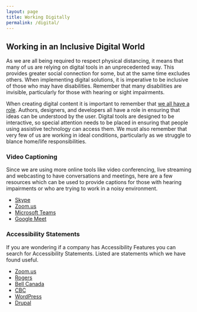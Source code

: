 ```yaml
---
layout: page
title: Working Digitally
permalink: /digital/
---
```


## Working in an Inclusive Digital World
As we are all being required to respect physical distancing, it means that many of us are relying on digital tools in an unprecedented way. This provides greater social connection for some, but at the same time excludes others. When implementing digital solutions, it is imperative to be inclusive of those who may have disabilities. Remember that many disabilities are invisible, particularly for those with hearing or sight impairments.

When creating digital content it is important to remember that [we all have a role](https://accessibility-for-teams.com/). Authors, designers, and developers all have a role in ensuring that ideas can be understood by the user. Digital tools are designed to be interactive, so special attention needs to be placed in ensuring that people using assistive technology can access them. We must also remember that very few of us are working in ideal conditions, particularly as we struggle to blance home/life responsibilities. 

### Video Captioning
Since we are using more online tools like video conferencing, live streaming and webcasting to have conversations and meetings, here are a few resources which can be used to provide captions for those with hearing impairments or who are trying to work in a noisy environment.
* [Skype](https://support.skype.com/en/faq/FA34877/how-do-i-turn-live-captions-subtitles-on-during-a-skype-call)
* [Zoom.us](https://support.zoom.us/hc/en-us/articles/207279736-Getting-Started-with-Closed-Captioning)
* [Microsoft Teams](https://support.office.com/en-us/article/Use-live-captions-in-a-Teams-meeting-4be2d304-f675-4b57-8347-cbd000a21260)
* [Google Meet](https://support.google.com/meet/answer/9300310?co=GENIE.Platform%3DDesktop&hl=en)

### Accessibility Statements
If you are wondering if a company has Accessibility Features you can search for Accessibility Statements. Listed are statements which we have found useful.
* [Zoom.us](https://zoom.us/accessibility)
* [Rogers](https://www.rogers.com/consumer/support/accessibility-services)
* [Bell Canada](https://www.bell.ca/Accessibility_services)
* [CBC](https://www.cbc.ca/accessibility/)
* [WordPress](https://en-ca.wordpress.org/about/accessibility/)
* [Drupal](https://www.drupal.org/about/features/accessibility)

